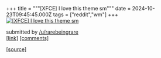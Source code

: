 +++
title = """[XFCE] I love this theme sm"""
date = 2024-10-23T09:45:45.000Z
tags = ["reddit","wm"]
+++
[![[XFCE] I love this theme sm](https://b.thumbs.redditmedia.com/z5-f1nrmrS4G2VJD7z2YAMVUR2U5d8aRqf5mKqMrpfE.jpg "[XFCE] I love this theme sm")](https://www.reddit.com/r/unixporn/comments/1ga6lcv/xfce_i_love_this_theme_sm/)

submitted by [/u/rarebeingrare](https://www.reddit.com/user/rarebeingrare)  
[\[link\]](https://www.reddit.com/gallery/1ga6lcv) [\[comments\]](https://www.reddit.com/r/unixporn/comments/1ga6lcv/xfce_i_love_this_theme_sm/)

[[source]](https://www.reddit.com/r/unixporn/comments/1ga6lcv/xfce_i_love_this_theme_sm/)
